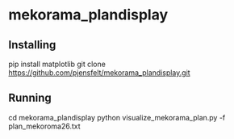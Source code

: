 # mekorama_plandisplay

## Installing
pip install matplotlib
git clone https://github.com/pjensfelt/mekorama_plandisplay.git

## Running
cd mekorama_plandisplay
python visualize_mekorama_plan.py -f plan_mekoroma26.txt 

